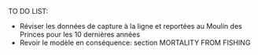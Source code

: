TO DO LIST:


- Réviser les données de capture à la ligne et reportées au Moulin des Princes pour les 10 dernières années
- Revoir le modèle en conséquence: section MORTALITY FROM FISHING